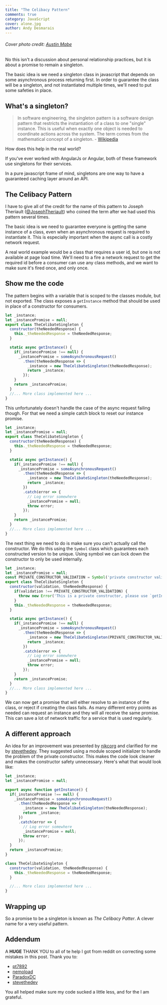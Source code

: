 ```yaml
---
title: "The Celibacy Pattern"
comments: true
category: JavaScript
cover: alone.jpg
author: Andy Desmarais
---
```


###### Cover photo credit: [Austin Mabe](https://unsplash.com/@mabe12)

No this isn't a discussion about personal relationship practices, but it is about a promise to remain a singleton.

The basic idea is we need a singleton class in javascript that depends on some asynchronous process returning first. In order to guarantee the class will be a singleton, and not instantiated multiple times, we'll need to put some safeties in place.

## What's a singleton?

> In software engineering, the singleton pattern is a software design pattern that restricts the instantiation of a class to one "single" instance. This is useful when exactly one object is needed to coordinate actions across the system. The term comes from the mathematical concept of a singleton. - [Wikipedia](https://en.wikipedia.org/wiki/Singleton_pattern)

How does this help in the real world?

If you've ever worked with AngularJs or Angular, both of these framework use singletons for their services.

In a pure javascript frame of mind, singletons are one way to have a guaranteed caching layer around an API.

## The Celibacy Pattern

I have to give all of the credit for the name of this pattern to Joseph Theriault ([@JosephTheriault](https://twitter.com/JosephTheriault)) who coined the term after we had used this pattern several times.

The basic idea is we need to guarantee everyone is getting the same instance of a class, even when an asynchronous request is required to instantiate it. This is especially important when the async call is a costly network request.

A real world example would be a class that requires a user id, but one is not available at page load time. We'll need to a fire a network request to get the required id before a consumer can use any class methods, and we want to make sure it's fired once, and only once.

## Show me the code

The pattern begins with a variable that is scoped to the classes module, but not exported. The class exposes a `getInstance` method that should be used in place of a constructor for consumers.

```javascript
let _instance;
let _instancePromise = null;
export class TheCelibateSingleton {
  constructor(theNeededResponse) {
    this._theNeededResponse = theNeededResponse;
  }

  static async getInstance() {
    if(_instancePromise !== null) {
      _instancePromise = someAsynchronousRequest()
        .then(theNeededResponse => {
          _instance = new TheCelibateSingleton(theNeededResponse);
          return _instance;
        });
    }
    return _instancePromise;
  }
  //... More class implemented here ...
}
```

This unfortunately doesn't handle the case of the async request failing though. For that we need a simple catch block to reset our instance promise.

```javascript
let _instance;
let _instancePromise = null;
export class TheCelibateSingleton {
  constructor(theNeededResponse) {
    this._theNeededResponse = theNeededResponse;
  }

  static async getInstance() {
    if(_instancePromise !== null) {
      _instancePromise = someAsynchronousRequest()
        .then(theNeededResponse => {
          _instance = new TheCelibateSingleton(theNeededResponse);
          return _instance;
        })
        .catch(error => {
          // Log error somewhere
          _instancePromise = null;
          throw error;
        });
    }
    return _instancePromise;
  }
  //... More class implemented here ...
}
```

The next thing we need to do is make sure you can't actually call the constructor. We do this using the `Symbol` class which guarantees each constructed version to be unique. Using symbol we can lock down the constructor to only be used internally.

```javascript
let _instance;
let _instancePromise = null;
const PRIVATE_CONSTRUCTOR_VALIDATION = Symbol('private constructor validation');
export class TheCelibateSingleton {
  constructor(validation, theNeededResponse) {
    if(validation !== PRIVATE_CONSTRUCTOR_VALIDATION) {
      throw new Error('This is a private constructor, please use `getInstance` instead');
    }
    this._theNeededResponse = theNeededResponse;
  }

  static async getInstance() {
    if(_instancePromise !== null) {
      _instancePromise = someAsynchronousRequest()
        .then(theNeededResponse => {
          _instance = new TheCelibateSingleton(PRIVATE_CONSTRUCTOR_VALIDATION, theNeededResponse);
          return _instance;
        })
        .catch(error => {
          // Log error somewhere
          _instancePromise = null;
          throw error;
        });
    }
    return _instancePromise;
  }
  //... More class implemented here ...
}
```

We can now get a promise that will either resolve to an instance of the class, or reject if creating the class fails. As many different entry points as needed can request an instance and they will all receive the same promise. This can save a lot of network traffic for a service that is used regularly.

## A different approach

An idea for an improvement was presented by [nikcorg](https://www.reddit.com/user/nikcorg/) and clarified for me by [stevethedev](https://www.reddit.com/user/stevethedev/). They suggested using a module scoped initializer to handle the problem of the private constructor. This makes the code look cleaner and makes the constructor safety unnecessary. Here's what that would look like:

```javascript
let _instance;
let _instancePromise = null;

export async function getInstance() {
  if(_instancePromise !== null) {
    _instancePromise = someAsynchronousRequest()
      .then(theNeededResponse => {
        _instance = new TheCelibateSingleton(theNeededResponse);
        return _instance;
      })
      .catch(error => {
        // Log error somewhere
        _instancePromise = null;
        throw error;
      });
  }
  return _instancePromise;
}

class TheCelibateSingleton {
  constructor(validation, theNeededResponse) {
    this._theNeededResponse = theNeededResponse;
  }

  //... More class implemented here ...
}
```

## Wrapping up

So a promise to be a singleton is known as _The Celibacy Patter_. A clever name for a very useful pattern.

## Addendum

A **HUGE** THANK YOU to all of te help I got from reddit on correcting some mistakes in this post. Thank you to:

- [pt7892](https://www.reddit.com/user/pt7892/)
- [nemoload](https://www.reddit.com/user/nemoload/)
- [ParadoxDC](https://www.reddit.com/user/ParadoxDC/)
- [stevethedev](https://www.reddit.com/user/stevethedev/)

You all helped make sure my code sucked a little less, and for the I am grateful.
